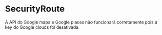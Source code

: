 # SecurityRoute
A API do Google maps e Google places não funcionará corretamente pois a key do Google clouds foi desativada. 
